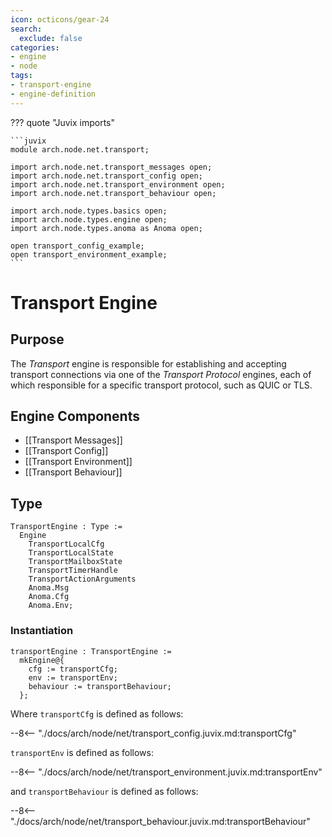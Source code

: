 ```yaml
---
icon: octicons/gear-24
search:
  exclude: false
categories:
- engine
- node
tags:
- transport-engine
- engine-definition
---
```


??? quote "Juvix imports"

    ```juvix
    module arch.node.net.transport;

    import arch.node.net.transport_messages open;
    import arch.node.net.transport_config open;
    import arch.node.net.transport_environment open;
    import arch.node.net.transport_behaviour open;

    import arch.node.types.basics open;
    import arch.node.types.engine open;
    import arch.node.types.anoma as Anoma open;

    open transport_config_example;
    open transport_environment_example;
    ```

# Transport Engine

## Purpose

<!-- --8<-- [start:purpose] -->
The *Transport* engine is responsible for establishing and accepting transport connections
via one of the *Transport Protocol* engines,
each of which responsible for a specific transport protocol, such as QUIC or TLS.
<!-- --8<-- [end:purpose] -->

## Engine Components

- [[Transport Messages]]
- [[Transport Config]]
- [[Transport Environment]]
- [[Transport Behaviour]]

## Type

<!-- --8<-- [start:TransportEngine] -->
```juvix
TransportEngine : Type :=
  Engine
    TransportLocalCfg
    TransportLocalState
    TransportMailboxState
    TransportTimerHandle
    TransportActionArguments
    Anoma.Msg
    Anoma.Cfg
    Anoma.Env;
```
<!-- --8<-- [end:TransportEngine] -->

### Instantiation

<!-- --8<-- [start:transportEngine] -->
```juvix
transportEngine : TransportEngine :=
  mkEngine@{
    cfg := transportCfg;
    env := transportEnv;
    behaviour := transportBehaviour;
  };
```
<!-- --8<-- [end:transportEngine] -->

Where `transportCfg` is defined as follows:

--8<-- "./docs/arch/node/net/transport_config.juvix.md:transportCfg"

`transportEnv` is defined as follows:

--8<-- "./docs/arch/node/net/transport_environment.juvix.md:transportEnv"

and `transportBehaviour` is defined as follows:

--8<-- "./docs/arch/node/net/transport_behaviour.juvix.md:transportBehaviour"
